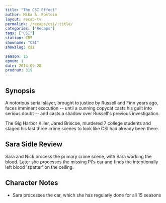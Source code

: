 ```yaml
---
title: "The CSI Effect"
author: Mika A. Epstein
layout: recap-tv
permalink: /recaps/csi/:title/
categories: ["Recaps"]
tags: ["CSI"]
station: CBS
showname: "CSI"
showslug: csi

season: 15
epnum: 1  
date: 2014-09-28
prodnum: 319  
---
```


## Synopsis

A notorious serial slayer, brought to justice by Russell and Finn years ago, faces imminent execution -- until a cunning copycat casts his guilt into serious doubt -- and casts a shadow over Russell's previous investigation.

The Gig Harbor Killer, Jared Briscoe, murdered 7 college students and staged his last three crime scenes to look like CSI had already been there. 

## Sara Sidle Review

Sara and Nick process the primary crime scene, with Sara working the blood. Later she processes the missing PI's car and finds the intentionally left blood 'spatter' on the ceiling.

## Character Notes

* Sara processes the car, which she has regularly done for all 15 seasons